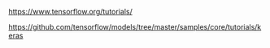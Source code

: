 https://www.tensorflow.org/tutorials/

https://github.com/tensorflow/models/tree/master/samples/core/tutorials/keras